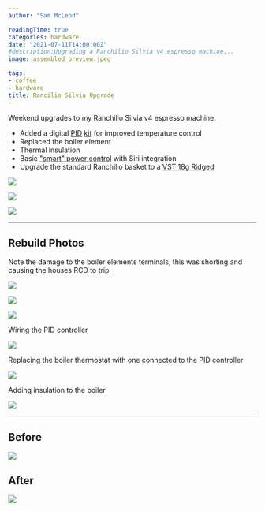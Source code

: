 ```yaml
---
author: "Sam McLeod"

readingTime: true
categories: hardware
date: "2021-07-11T14:00:00Z"
#description:Upgrading a Ranchilio Silvia v4 espresso machine...
image: assembled_preview.jpeg

tags:
- coffee
- hardware
title: Rancilio Silvia Upgrade
---
```


Weekend upgrades to my Ranchilio Silvia v4 espresso machine.

- Added a digital [PID](https://www.seattlecoffeegear.com/blog/2018/10/01/whats-a-pid/) [kit](https://www.jetblackespresso.com.au/shop/p/rancilio-silvia-pid-preinfusion/) for improved temperature control
- Replaced the boiler element
- Thermal insulation
- Basic ["smart" power control](https://www.cygnett.com/products/smart-wi-fi-plug-with-power-monitoring) with Siri integration
- Upgrade the standard Ranchilio basket to a [VST 18g Ridged](https://www.dukescoffee.com.au/shop/vst-precision-basket-ridged/)
<!--more-->
![](https://github.com/sammcj/smcleod_files/blob/master/images/silvia_upgrades_2021/assembled.jpeg?raw=true)

![](https://github.com/sammcj/smcleod_files/blob/master/images/silvia_upgrades_2021/siri.jpeg?raw=true)

![](https://github.com/sammcj/smcleod_files/blob/master/images/silvia_upgrades_2021/vst_18g_r.jpeg?raw=true)

---

## Rebuild Photos

Note the damage to the boiler elements terminals, this was shorting and causing the houses RCD to trip

![](https://github.com/sammcj/smcleod_files/blob/master/images/silvia_upgrades_2021/boiler_element_damage.jpeg?raw=true)

![](https://github.com/sammcj/smcleod_files/blob/master/images/silvia_upgrades_2021/boiler_out.jpeg?raw=true)

![](https://github.com/sammcj/smcleod_files/blob/master/images/silvia_upgrades_2021/element.jpeg?raw=true)

Wiring the PID controller

![](https://github.com/sammcj/smcleod_files/blob/master/images/silvia_upgrades_2021/pid_interface_wiring.jpeg?raw=true)

Replacing the boiler thermostat with one connected to the PID controller

![](https://github.com/sammcj/smcleod_files/blob/master/images/silvia_upgrades_2021/pid_boiler_wiring.jpeg?raw=true)

Adding insulation to the boiler

![](https://github.com/sammcj/smcleod_files/blob/master/images/silvia_upgrades_2021/insulation.jpeg?raw=true)

---

## Before

![](https://github.com/sammcj/smcleod_files/blob/master/images/silvia_upgrades_2021/before.jpeg?raw=true)

## After

![](https://github.com/sammcj/smcleod_files/blob/master/images/silvia_upgrades_2021/assembled.jpeg?raw=true)
